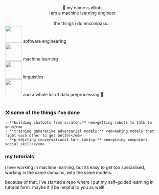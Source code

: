 <div align="center">
👋 my name is elliott
<div>
i am a machine learning engineer
</div>
<br/>
the things i do encompass...
</div>

<div align="left">
<img height="55px" src="https://user-images.githubusercontent.com/399657/68221862-17ceb980-ffb8-11e9-87d4-7b30b6488f16.png"/>
software engineering 
<br/><img height="55px" src="https://user-images.githubusercontent.com/399657/68221862-17ceb980-ffb8-11e9-87d4-7b30b6488f16.png"/>
machine learning
<br/><img height="55px" src="https://user-images.githubusercontent.com/399657/68221862-17ceb980-ffb8-11e9-87d4-7b30b6488f16.png"/>
linguistics
<br/><img height="55px" src="https://user-images.githubusercontent.com/399657/68221862-17ceb980-ffb8-11e9-87d4-7b30b6488f16.png"/>
and a whole lot of data preprocessing 🥲
</div>
<br/>

### ⚒️ some of the things i've done

  
    - **building chatbots from scratch:** <em>getting robots to talk to you</em>
    - **training generative adversarial models:** <em>making models that fight each other to get better</em>
    - **predicting conversational turn taking:** <em>giving computers social skills</em>


### my tutorials

i love working in machine learning, but its easy to get too specialised, working in the same domains, with the same models. 

because of that, i've started a repo where i put my self-guided learning in tutorial form. maybe it'll be helpful to you as well!
